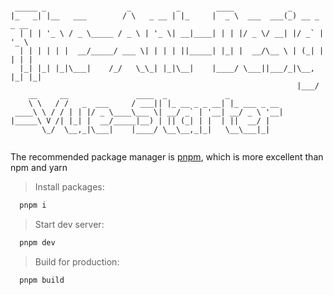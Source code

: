 ```

 _____ _                  _          _        ____            _             
|_   _| |__   ___        / \   _ __ | |_     |  _ \  ___  ___(_) __ _ _ __  
  | | | '_ \ / _ \_____ / _ \ | '_ \| __|____| | | |/ _ \/ __| |/ _` | '_ \ 
  | | | | | |  __/_____/ ___ \| | | | ||_____| |_| |  __/\__ \ | (_| | | | |
  |_| |_| |_|\___|    /_/   \_\_| |_|\__|    |____/ \___||___/_|\__, |_| |_|
                                                                |___/       
    __     __               ____  _             _            
    \ \   / /   _  ___     / ___|| |_ __ _ _ __| |_ ___ _ __ 
 ____\ \ / / | | |/ _ \____\___ \| __/ _` | '__| __/ _ \ '__|
|_____\ V /| |_| |  __/_____|__) | || (_| | |  | ||  __/ |   
       \_/  \__,_|\___|    |____/ \__\__,_|_|   \__\___|_|   
                                                             
```

The recommended package manager is [pnpm](https://pnpm.io), which is more excellent than npm and yarn

> Install packages:
```zsh
  pnpm i
```

> Start dev server:
```zsh
  pnpm dev
```

> Build for production:
```zsh
  pnpm build
```
